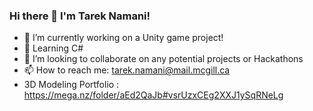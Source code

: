 ### Hi there 👋  I'm Tarek Namani!

- 🔭 I’m currently working on a Unity game project!
- 🌱 Learning C#
- 👯 I’m looking to collaborate on any potential projects or Hackathons
- 📫 How to reach me: tarek.namani@mail.mcgill.ca  
- 3D Modeling Portfolio : https://mega.nz/folder/aEd2QaJb#vsrUzxCEg2XXJ1ySqRNeLg
